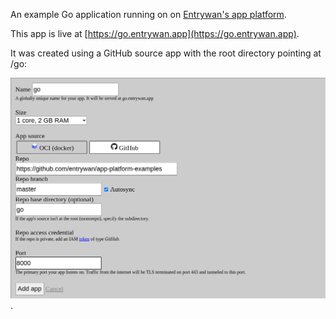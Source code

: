 An example Go application running on on [Entrywan's app platform](https://www.entrywan.com/docs#apps).

This app is live at [https://go.entrywan.app](https://go.entrywan.app).

It was created using a GitHub source app with the root directory pointing at /go:

![Create a go application from a repository](/go/app-go.png).